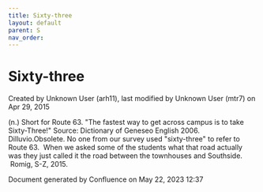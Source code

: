 ```yaml
---
title: Sixty-three
layout: default
parent: S
nav_order:
---
```


# Sixty-three

Created by  Unknown User (arh11), last modified by  Unknown User (mtr7) on Apr 29, 2015

(n.) Short for Route 63. &quot;The fastest way to get across campus is to take Sixty-Three!&quot; Source: Dictionary of Geneseo English 2006. Dilluvio.Obsolete. No one from our survey used &quot;sixty-three&quot; to refer to Route 63.  When we asked some of the students what that road actually was they just called it the road between the townhouses and Southside.  Romig, S-Z, 2015.

Document generated by Confluence on May 22, 2023 12:37


